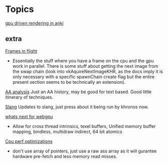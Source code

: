 # Topics
[gpu driven rendering in anki](https://www.youtube.com/watch?v=QNN3JOI551A)

## extra


[Frames in flight](https://erfan-ahmadi.github.io/blog/Nabla/fif)

- Essentially the stuff where you have a frame on the cpu and the gpu work in parallel. There is some stuff about getting the next image from the swap chain (look into vkAquireNextImageKHR, as the docs imply it is only necessary with a specific spawnChain create flag but the entire present section seems to be technically an extension).

[AA analysis](https://blog.frost.kiwi/analytical-anti-aliasing/)
Just an AA history, may be good for text based. Good little itinerary of techniques.

[Slang](https://shader-slang.com/blog/2024/11/20/theres-a-lot-going-on-with-slang/)
Updates to slang, just press about it being run by khronos now.

[whats next for webgpu](https://developer.chrome.com/blog/next-for-webgpu)

- Allow for cross thread intrinsics, texel buffers, Unified memory buffer mapping, bindless, multidraw indirect, 64 bit atomics 

[Cpu perf optimizations](https://gpuopen.com/learn/cpu-performance-guide/cpu-performance-guide-part2/)

- don't use array of pointers, just use a raw ass array as it will gurantee hardware pre-fetch and less memory read misses.